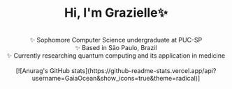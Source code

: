 <div align="center">
    <h1>Hi, I'm Grazielle✨</h1>
    <br>
<div style="list-style-type: none; padding-left: 0;">
✨ Sophomore Computer Science undergraduate at PUC-SP<br>
✨ Based in São Paulo, Brazil<br>
✨ Currently researching quantum computing and its application in medicine<br>
</div>
<br><be>
 <div align="center"> 
[![Anurag's GitHub stats](https://github-readme-stats.vercel.app/api?username=GaiaOcean&show_icons=true&theme=radical)]
</div>
